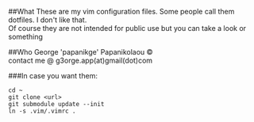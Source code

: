 ##What
These are my vim configuration files. Some people call them dotfiles. I don't like that.  
Of course they are not intended for public use but you can take a look or something

##Who
George 'papanikge' Papanikolaou ©  
contact me @ g3orge.app(at)gmail(dot)com

###In case you want them:
```
cd ~
git clone <url>
git submodule update --init
ln -s .vim/.vimrc .
```
